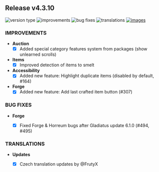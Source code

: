 ## Release v4.3.10

![version type](https://img.shields.io/badge/version-beta-yellow.svg?style=flat-square)
![improvements](https://img.shields.io/badge/improvements-4-green.svg?style=flat-square)
![bug fixes](https://img.shields.io/badge/bug%20fixes-1-red.svg?style=flat-square)
![translations](https://img.shields.io/badge/translations-0-blue.svg?style=flat-square)
[![images](https://img.shields.io/badge/🖼️-Preview-blueviolet.svg?style=flat-square)](/documentation/PROGRESS_W_IMG.md)

### IMPROVEMENTS

- **Auction**
  - [X] Added special category features system from packages (show unlearned scrolls)

- **Items**
  - [X] Improved detection of items to smelt
 
- **Accessibility**
  - [X] Added new feature: Highlight duplicate items (disabled by default, #164)
 
- **Forge**
  - [X] Added new feature: Add last crafted item button (#307)

### BUG FIXES

- **Forge**

  - [X] Fixed Forge & Horreum bugs after Gladiatus update 6.1.0 (#494, #495) 

### TRANSLATIONS

- **Updates**

  - [X] Czech translation updates by @FrutyX
